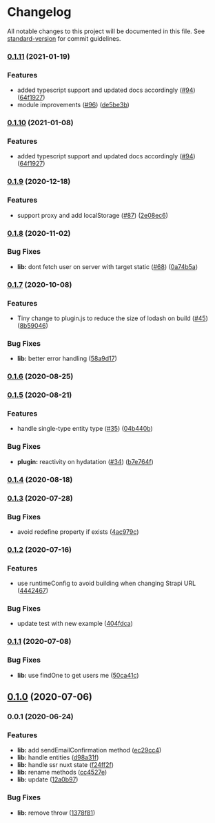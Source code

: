 # Changelog

All notable changes to this project will be documented in this file. See [standard-version](https://github.com/conventional-changelog/standard-version) for commit guidelines.

### [0.1.11](https://github.com/nuxt-community/strapi-module/compare/v0.1.9...v0.1.11) (2021-01-19)


### Features

* added typescript support and updated docs accordingly ([#94](https://github.com/nuxt-community/strapi-module/issues/94)) ([64f1927](https://github.com/nuxt-community/strapi-module/commit/64f1927c2a412d0b8c0c8920431b1dbe30f35f2b))
* module improvements ([#96](https://github.com/nuxt-community/strapi-module/issues/96)) ([de5be3b](https://github.com/nuxt-community/strapi-module/commit/de5be3b72ad36e5e531cca1c5fe6d50d15ec51dc))

### [0.1.10](https://github.com/nuxt-community/strapi-module/compare/v0.1.9...v0.1.10) (2021-01-08)


### Features

* added typescript support and updated docs accordingly ([#94](https://github.com/nuxt-community/strapi-module/issues/94)) ([64f1927](https://github.com/nuxt-community/strapi-module/commit/64f1927c2a412d0b8c0c8920431b1dbe30f35f2b))

### [0.1.9](https://github.com/nuxt-community/strapi-module/compare/v0.1.8...v0.1.9) (2020-12-18)


### Features

* support proxy and add localStorage ([#87](https://github.com/nuxt-community/strapi-module/issues/87)) ([2e08ec6](https://github.com/nuxt-community/strapi-module/commit/2e08ec683a6ea3c3a8c7df39a98dcbb85e5102b0))

### [0.1.8](https://github.com/nuxt-community/strapi-module/compare/v0.1.7...v0.1.8) (2020-11-02)


### Bug Fixes

* **lib:** dont fetch user on server with target static ([#68](https://github.com/nuxt-community/strapi-module/issues/68)) ([0a74b5a](https://github.com/nuxt-community/strapi-module/commit/0a74b5a263b8721102be70ec2608bb118cd1fcf3))

### [0.1.7](https://github.com/nuxt-community/strapi-module/compare/v0.1.6...v0.1.7) (2020-10-08)


### Features

* Tiny change to plugin.js to reduce the size of lodash on build ([#45](https://github.com/nuxt-community/strapi-module/issues/45)) ([8b59046](https://github.com/nuxt-community/strapi-module/commit/8b5904693446b592a308fe8c028e26ddb1e372eb))


### Bug Fixes

* **lib:** better error handling ([58a9d17](https://github.com/nuxt-community/strapi-module/commit/58a9d17ec3be63fd837bf1d273ba5b298221f54e))

### [0.1.6](https://github.com/nuxt-community/strapi-module/compare/v0.1.5...v0.1.6) (2020-08-25)

### [0.1.5](https://github.com/nuxt-community/strapi-module/compare/v0.1.4...v0.1.5) (2020-08-21)


### Features

* handle single-type entity type ([#35](https://github.com/nuxt-community/strapi-module/issues/35)) ([04b440b](https://github.com/nuxt-community/strapi-module/commit/04b440b105ecb63932d98d5e3a64fd265919353b))


### Bug Fixes

* **plugin:** reactivity on hydatation ([#34](https://github.com/nuxt-community/strapi-module/issues/34)) ([b7e764f](https://github.com/nuxt-community/strapi-module/commit/b7e764f50f70ad68012fcc4a6f8d769f6ae27b67))

### [0.1.4](https://github.com/nuxt-community/strapi-module/compare/v0.1.3...v0.1.4) (2020-08-18)

### [0.1.3](https://github.com/nuxt-community/strapi-module/compare/v0.1.2...v0.1.3) (2020-07-28)


### Bug Fixes

* avoid redefine property if exists ([4ac979c](https://github.com/nuxt-community/strapi-module/commit/4ac979c0dff1aac8d045e097ff6c7e1e4303ed4c))

### [0.1.2](https://github.com/nuxt-community/strapi-module/compare/v0.1.1...v0.1.2) (2020-07-16)


### Features

* use runtimeConfig to avoid building when changing Strapi URL ([4442467](https://github.com/nuxt-community/strapi-module/commit/4442467b294ee7352dccf3131682e20b0f89f706))


### Bug Fixes

* update test with new example ([404fdca](https://github.com/nuxt-community/strapi-module/commit/404fdca6f880c685d31c84a20838b5fd5e05b1e0))

### [0.1.1](https://github.com/nuxt-company/strapi-module/compare/v0.1.0...v0.1.1) (2020-07-08)


### Bug Fixes

* **lib:** use findOne to get users me ([50ca41c](https://github.com/nuxt-company/strapi-module/commit/50ca41c38bf6862a7ca7b6973032d1e9b3dcb271))

## [0.1.0](https://github.com/nuxt-community/strapi-module/compare/v0.0.1...v0.1.0) (2020-07-06)

### 0.0.1 (2020-06-24)


### Features

* **lib:** add sendEmailConfirmation method ([ec29cc4](https://github.com/nuxt-community/strapi-module/commit/ec29cc40e7b564ae0858fbc86f6b1ac4e856ef38))
* **lib:** handle entities ([d98a31f](https://github.com/nuxt-community/strapi-module/commit/d98a31f716cf42443759ad0af3a112578e3b7a8f))
* **lib:** handle ssr nuxt state ([f24ff2f](https://github.com/nuxt-community/strapi-module/commit/f24ff2fca2990c89ffa80267084a3f525bc8d0df))
* **lib:** rename methods ([cc4527e](https://github.com/nuxt-community/strapi-module/commit/cc4527ecc62abf559dfa707ee9a44236e4e4e631))
* **lib:** update ([12a0b97](https://github.com/nuxt-community/strapi-module/commit/12a0b972882cc073d763fd72cb3d90e40b521d3c))


### Bug Fixes

* **lib:** remove throw ([1378f81](https://github.com/nuxt-community/strapi-module/commit/1378f815d162b5205aff2f87f12be82c945bb260))
